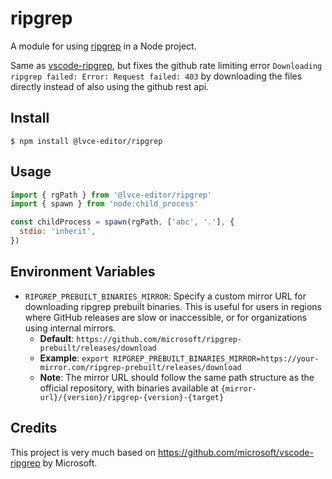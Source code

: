 # ripgrep

A module for using [ripgrep](https://github.com/BurntSushi/ripgrep/) in a Node project.

Same as [vscode-ripgrep](https://github.com/microsoft/vscode-ripgrep), but fixes the github rate limiting error `Downloading ripgrep failed: Error: Request failed: 403` by downloading the files directly instead of also using the github rest api.

## Install

```
$ npm install @lvce-editor/ripgrep
```

## Usage

```js
import { rgPath } from '@lvce-editor/ripgrep'
import { spawn } from 'node:child_process'

const childProcess = spawn(rgPath, ['abc', '.'], {
  stdio: 'inherit',
})
```

## Environment Variables

- `RIPGREP_PREBUILT_BINARIES_MIRROR`: Specify a custom mirror URL for downloading ripgrep prebuilt binaries. This is useful for users in regions where GitHub releases are slow or inaccessible, or for organizations using internal mirrors.
  - **Default**: `https://github.com/microsoft/ripgrep-prebuilt/releases/download`
  - **Example**: `export RIPGREP_PREBUILT_BINARIES_MIRROR=https://your-mirror.com/ripgrep-prebuilt/releases/download`
  - **Note**: The mirror URL should follow the same path structure as the official repository, with binaries available at `{mirror-url}/{version}/ripgrep-{version}-{target}`

## Credits

This project is very much based on https://github.com/microsoft/vscode-ripgrep by Microsoft.
